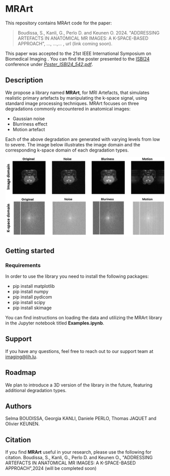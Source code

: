 # MRArt

This repository contains MRArt code for the paper: 
> Boudissa, S., Kanli, G., Perlo D. and Keunen O. 2024.
> "ADDRESSING ARTEFACTS IN ANATOMICAL MR IMAGES: A K-SPACE-BASED APPROACH",  ..., ...,... , url (link coming soon).

This paper was accepted to the 21st IEEE  International Symposium on Biomedical Imaging . You can find the poster presented to the [ISBI24](https://biomedicalimaging.org/2024/) conference under [*Poster_ISBI24_542.pdf*](https://github.com/TransRad/MRArt/blob/main/Poster_ISBI24_542.pdf).

## Description
We propose a library named **MRArt**, for MRI Artefacts, that simulates realistic primary artefacts by manipulating the k-space signal, using standard image processing techniques.
MRArt focuses on three degradations commonly encountered in anatomical images:
- Gaussian noise
- Blurriness effect
- Motion artefact

Each of the above degradation are generated with varying levels from low to severe.
The image below illustrates the image domain and the corresponding k-space domain of each degradation types.

![Alt text](image/img_kspace_ind10_level3.png)

## Getting started
### Requirements

In order to use the library you need to install the following packages:
- pip install matplotlib
- pip install numpy
- pip install pydicom
- pip install scipy
- pip install skimage


You can find instructions on loading the data and utilizing the MRArt library in the Jupyter notebook titled **Examples.ipynb**.

## Support
If you have any questions, feel free to reach out to our support team at imaging@lih.lu.

## Roadmap
We plan to introduce a 3D version of the library in the future, featuring additional degradation types.

## Authors
Selma BOUDISSA, Georgia KANLI, Daniele PERLO, Thomas JAQUET and Olivier KEUNEN.


## Citation 
If you find **MRArt** useful in your research, please use the following for citation.
Boudissa, S., Kanli, G., Perlo D. and Keunen O., "ADDRESSING ARTEFACTS IN ANATOMICAL MR IMAGES: A K-SPACE-BASED APPROACH",2024 (will be completed soon)


